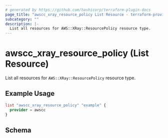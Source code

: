 ```yaml
---
# generated by https://github.com/hashicorp/terraform-plugin-docs
page_title: "awscc_xray_resource_policy List Resource - terraform-provider-awscc"
subcategory: ""
description: |-
  List all resources for AWS::XRay::ResourcePolicy resource type.
---
```


# awscc_xray_resource_policy (List Resource)

List all resources for `AWS::XRay::ResourcePolicy` resource type.

## Example Usage

```terraform
list "awscc_xray_resource_policy" "example" {
  provider = awscc
}
```

<!-- schema generated by tfplugindocs -->
## Schema
